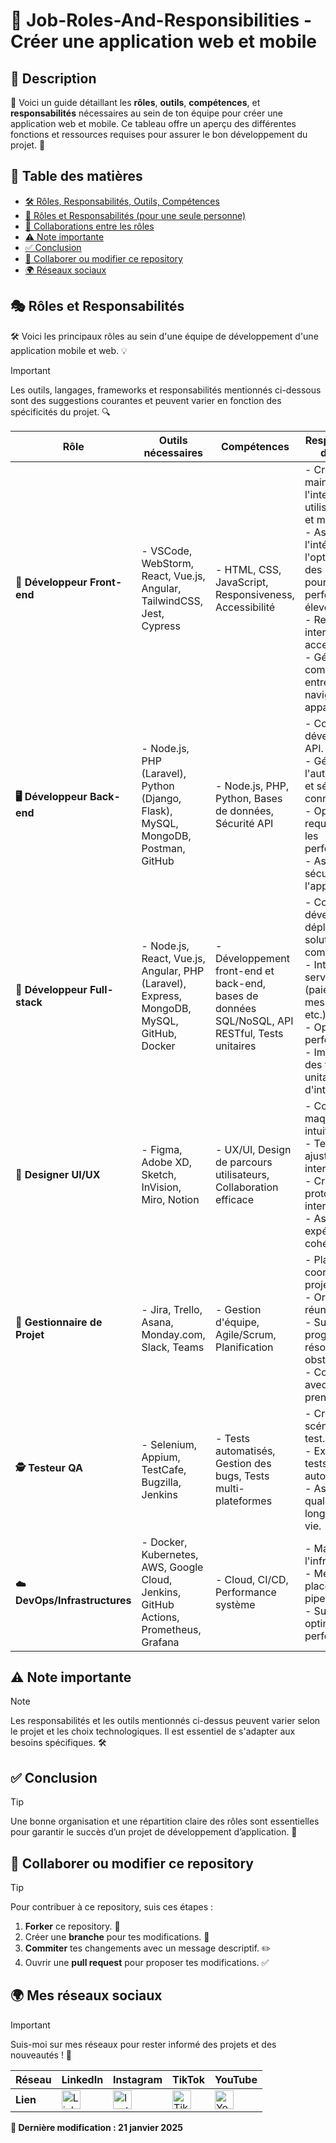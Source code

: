 # 🚀 Job-Roles-And-Responsibilities - Créer une application web et mobile

## 📝 Description
📌 Voici un guide détaillant les **rôles**, **outils**, **compétences**, et **responsabilités** nécessaires au sein de ton équipe pour créer une application web et mobile. Ce tableau offre un aperçu des différentes fonctions et ressources requises pour assurer le bon développement du projet. 🎯

## 📑 Table des matières
- [🛠️ Rôles, Responsabilités, Outils, Compétences](#rôles-et-responsabilités)
- [👤 Rôles et Responsabilités (pour une seule personne)](#rôles-et-responsabilités-pour-une-seule-personne)
- [🤝 Collaborations entre les rôles](#collaborations-entre-les-rôles)
- [⚠️ Note importante](#note-importante)
- [✅ Conclusion](#conclusion)
- [🤖 Collaborer ou modifier ce repository](#collaborer-ou-modifier-ce-repository)
- [🌍 Réseaux sociaux](#mes-réseaux-sociaux)

## 🎭 Rôles et Responsabilités
🛠️ Voici les principaux rôles au sein d'une équipe de développement d'une application mobile et web. 💡

> [!IMPORTANT]
> Les outils, langages, frameworks et responsabilités mentionnés ci-dessous sont des suggestions courantes et peuvent varier en fonction des spécificités du projet. 🔍

| **Rôle**                 | **Outils nécessaires**                                                                                  | **Compétences**                                                                                           | **Responsabilités détaillées**                                                                                                                                              |
|--------------------------|----------------------------------------------------------------------------------------------------------|----------------------------------------------------------------------------------------------------------|-----------------------------------------------------------------------------------------------------------------------------------------------------------------|
| **🎨 Développeur Front-end** | - VSCode, WebStorm, React, Vue.js, Angular, TailwindCSS, Jest, Cypress                                      | - HTML, CSS, JavaScript, Responsiveness, Accessibilité                                                     | - Créer et maintenir l'interface utilisateur web et mobile.<br> - Assurer l'intégration et l'optimisation des pages web pour des performances élevées.<br> - Rendre les interfaces accessibles.<br> - Gérer la compatibilité entre différents navigateurs et appareils. |
| **🖥️ Développeur Back-end**  | - Node.js, PHP (Laravel), Python (Django, Flask), MySQL, MongoDB, Postman, GitHub                           | - Node.js, PHP, Python, Bases de données, Sécurité API                                                    | - Concevoir et développer les API.<br> - Gérer l'authentification et sécuriser les connexions.<br> - Optimiser les requêtes pour les performances.<br> - Assurer la sécurité de l'application. |
| **🔄 Développeur Full-stack** | - Node.js, React, Vue.js, Angular, PHP (Laravel), Express, MongoDB, MySQL, GitHub, Docker                  | - Développement front-end et back-end, bases de données SQL/NoSQL, API RESTful, Tests unitaires  | - Concevoir, développer et déployer une solution complète.<br> - Intégrer des services tiers (paiement, messagerie, etc.).<br> - Optimiser les performances.<br> - Implémenter des tests unitaires et d'intégration. |
| **🎨 Designer UI/UX**        | - Figma, Adobe XD, Sketch, InVision, Miro, Notion                                                        | - UX/UI, Design de parcours utilisateurs, Collaboration efficace                                  | - Concevoir des maquettes intuitives.<br> - Tester et ajuster les interfaces.<br> - Créer des prototypes interactifs.<br> - Assurer une expérience cohérente. |
| **📅 Gestionnaire de Projet**| - Jira, Trello, Asana, Monday.com, Slack, Teams                                                          | - Gestion d'équipe, Agile/Scrum, Planification                                              | - Planifier et coordonner le projet.<br> - Organiser les réunions.<br> - Surveiller les progrès et résoudre les obstacles.<br> - Communiquer avec les parties prenantes. |
| **🕵️ Testeur QA**            | - Selenium, Appium, TestCafe, Bugzilla, Jenkins                                                          | - Tests automatisés, Gestion des bugs, Tests multi-plateformes                                            | - Créer des scénarios de test.<br> - Exécuter des tests manuels et automatisés.<br> - Assurer la qualité tout au long du cycle de vie. |
| **☁️ DevOps/Infrastructures**| - Docker, Kubernetes, AWS, Google Cloud, Jenkins, GitHub Actions, Prometheus, Grafana                     | - Cloud, CI/CD, Performance système                                   | - Maintenir l'infrastructure.<br> - Mettre en place des pipelines CI/CD.<br> - Surveiller et optimiser la performance. |

## ⚠️ Note importante
> [!NOTE]
> Les responsabilités et les outils mentionnés ci-dessus peuvent varier selon le projet et les choix technologiques. Il est essentiel de s'adapter aux besoins spécifiques. 🛠️

## ✅ Conclusion
> [!TIP]
> Une bonne organisation et une répartition claire des rôles sont essentielles pour garantir le succès d’un projet de développement d’application. 🎯

## 🤖 Collaborer ou modifier ce repository
> [!TIP]
> Pour contribuer à ce repository, suis ces étapes :
> 1. **Forker** ce repository. 🔀
> 2. Créer une **branche** pour tes modifications. 🌱
> 3. **Commiter** tes changements avec un message descriptif. ✏️
> 4. Ouvrir une **pull request** pour proposer tes modifications. ✅

## 🌍 Mes réseaux sociaux
> [!IMPORTANT]
> Suis-moi sur mes réseaux pour rester informé des projets et des nouveautés ! 📲

| **Réseau**  | LinkedIn                                           | Instagram                                                          | TikTok                                                       | YouTube      |
|-------------|----------------------------------------------------|--------------------------------------------------------------------|--------------------------------------------------------------|--------------|
| **Lien**    | <a href="https://www.linkedin.com/in/yvesnarsonkevine" target="_blank"><img src="https://cdn-icons-png.flaticon.com/512/174/174857.png" alt="LinkedIn" width="30"></a> | <a href="https://www.instagram.com/DevEnGalere" target="_blank"><img src="https://cdn-icons-png.flaticon.com/512/174/174855.png" alt="Instagram" width="30"></a> | <a href="https://www.tiktok.com/@dev_en_galere" target="_blank"><img src="https://cdn-icons-png.flaticon.com/512/3046/3046126.png" alt="TikTok" width="30"></a> | <a href="https://www.youtube.com/@dev_en_galere" target="_blank"><img src="https://cdn-icons-png.flaticon.com/512/1384/1384060.png" alt="YouTube" width="30"></a> |

**📅 Dernière modification : 21 janvier 2025**
